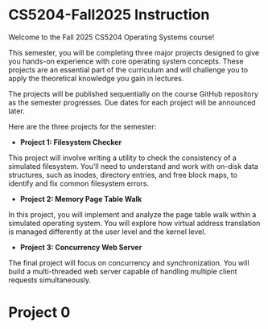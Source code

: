 # CS5204-Fall2025 Instruction

Welcome to the Fall 2025 CS5204 Operating Systems course!

This semester, you will be completing three major projects designed to give you hands-on experience with core operating system concepts. These projects are an essential part of the curriculum and will challenge you to apply the theoretical knowledge you gain in lectures.

The projects will be published sequentially on the course GitHub repository as the semester progresses. Due dates for each project will be announced later.

Here are the three projects for the semester:

- **Project 1: Filesystem Checker**

This project will involve writing a utility to check the consistency of a simulated filesystem. You'll need to understand and work with on-disk data structures, such as inodes, directory entries, and free block maps, to identify and fix common filesystem errors.

- **Project 2: Memory Page Table Walk**

In this project, you will implement and analyze the page table walk within a simulated operating system. You will explore how virtual address translation is managed differently at the user level and the kernel level.

- **Project 3: Concurrency Web Server**

The final project will focus on concurrency and synchronization. You will build a multi-threaded web server capable of handling multiple client requests simultaneously.


# Project 0
